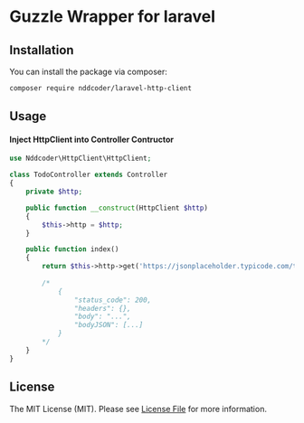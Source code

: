 # Guzzle Wrapper for laravel

## Installation

You can install the package via composer:

```bash
composer require nddcoder/laravel-http-client
```

## Usage

#### Inject HttpClient into Controller Contructor

```php
use Nddcoder\HttpClient\HttpClient;

class TodoController extends Controller 
{
    private $http;

    public function __construct(HttpClient $http)
    {
        $this->http = $http;
    }

    public function index()
    {
        return $this->http->get('https://jsonplaceholder.typicode.com/todos');
        
        /*
            {
                "status_code": 200,
                "headers": {},
                "body": "...",
                "bodyJSON": [...]
            }
        */
    }
}
```

## License

The MIT License (MIT). Please see [License File](LICENSE.md) for more information.
